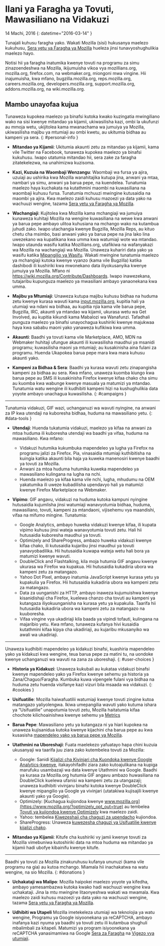 # Ilani ya Faragha ya Tovuti, Mawasiliano na Vidakuzi

14 Machi, 2016
{: datetime="2016-03-14" }

Tunajali kuhusu faragha yako. Wakati Mozilla (sisi) hukusanya maelezo kukuhusu, [Sera yetu ya Faragha ya Mozilla](https://www.mozilla.org/privacy/) hueleza jinsi tunavyoshughulikia maelezo hayo.

Notisi hii ya faragha inatumika kwenye tovuti na programu za simu zinazoendeshwa na Mozilla, ikijumuisha vikoa vya mozillians.org, mozilla.org, firefox.com, na webmaker.org, miongoni mwa vingine. Hii inajumuisha, kwa mfano, bugzilla.mozilla.org, reps.mozilla.org, careers.mozilla.org, developers.mozilla.org, support.mozilla.org, addons.mozilla.org, na wiki.mozilla.org.

## Mambo unayofaa kujua

Tunaweza kupokea maelezo ya binafsi kutoka kwako kuzingatia mwingiliano wako na sisi kwenye mitandao ya kijamii, ukiwasilisha kazi, ombi la ukufunzi au mmoja wetu, ukijitolea kama mwanachama wa jumuiya ya Mozilla, ukiwasilisha majibu ya mtumiaji au ombi kwetu, au ukitumia bidhaa au kampeni ya sera. 
{: #personal-info }

* **Mitandao ya Kijamii**: Ukitumia akaunti zetu za mitandao ya kijamii, kama vile Twitter na Facebook, tunaweza kupokea maelezo ya binafsi kukuhusu. Iwapo utatumia mitandao hii, sera zake za faragha zitatekelezwa, na unahimizwa kuzisoma.

* **Kazi, Kuzuia na Waombaji Wenzangu**: Waombaji wa fursa ya ajira, uzuiaji au ushirika kwa Mozilla wanahitajika kutupa jina, anwani ya mtaa, nambari ya simu, anwani ya barua pepe, na kuendelea. Tunatumia maelezo haya kuchakata na kutathmini maombi na kuwasiliana na waombaji kuhusu fursa. Tunatumia mchuuzi mwingine kutusaidia na maombi ya ajira. Kwa maelezo zaidi kuhusu mazoezi ya data yako na wachuuzi wengine, tazama [Sera yetu ya Faragha ya Mozilla](https://www.mozilla.org/privacy/).

* **Wachangiaji**: Kujitolea kwa Mozilla kama mchangiaji wa jumuiya kunaweza kuhitaji Mozilla na wengine kuwasiliana na wewe kwa anwani ya barua pepe ambayo ulitoa kuhusiana na mchango wako na kutambua juhudi zako. Iwapo utachangia kwenye Bugzilla, Mozilla Reps, au kituo chetu cha msimbo, basi anwani yako ya barua pepe na jina lako lina uwezekano wa kupatikana kwa umma kwa watumiaji wote wa mtandao. Iwapo utaunda wasifu katika Mozillians.org, utafikiwa na wafanyakazi wa Mozilla na wachangiaji wa Mozilla. Unaweza kuhariri data yako ya wasifu katika [Mipangilio ya Wasifu](https://mozillians.org/user/edit). Wakati mwingine tunatumia maelezo ya mchangiaji kutoka kwenye vyanzo (kama vile Bugzilla) katika dashibodi ili kushiriki kwa mwonekano data iliyokusanyika kwenye jumuiya ya Mozilla. Mfano ni <https://wiki.mozilla.org/Contribute/Dashboards>. Iwapo inawezekana, tutajaribu kupunguza maelezo ya mwasiliani ambayo yanaonekana kwa umma.

* **Majibu ya Mtumiaji**:  Unaweza kutupa majibu kuhusu bidhaa na huduma zetu kwenye kurasa wavuti kama [input.mozilla.org](https://input.mozilla.org/), kupitia hali ya utumiaji wa ndani wa bidhaa, au kupitia njia kama vile barua pepe, Bugzilla, IRC, akaunti ya mtandao wa kijamii, ukurasa wetu wa Get Involved, au kupitia kikundi kama Mabalozi wa Wanafunzi. Tafadhali punguza maelezo ya binafsi unayochagua kushiriki kwenye majukwaa haya kwa sababu maoni yako yanaweza kufikiwa kwa umma.

* **Akaunti**: Baadhi ya tovuti kama vile Marketplace, AMO, MDN na Webmaker huhitaji ufungue akaunti ili kuwasilisha maudhui ya msanidi programu; kuwasilisha maoni ya mtumiaji; au kusakinisha aina fulani za programu.  Huenda Ukapokea barua pepe mara kwa mara kuhusu akaunti yako.

* **Kampeni za Bidhaa & Sera**: Baadhi ya kurasa wavuti zetu zinapangisha kampeni za bidhaa au sera. Kwa mfano, unaweza kuomba kiungo kwa barua pepe au SMS ili kusakinisha Firefox kwenye kifaa chako cha simu au kuomba kwa wabunge kwenye masuala ya matumizi ya mtandao. Tunatumia watu wengine ili kudhibiti kampeni hizi na kushughulikia data yoyote ambayo unachagua kuwasilisha. 
{: #campaigns }

---------------------------------------

Tunatumia vidakuzi, GIF wazi, uchanganuzi wa wavuti nyingine, na anwani za IP kwa utendaji na kuboresha bidhaa, huduma na mawasiliano yetu. 
{: #data-tools }

* **Utendaji**: Huenda tukatumia vidakuzi, maelezo ya kifaa na anwani za mtoa huduma ili kuboresha utendaji wa baadhi ya vifaa, huduma na mawasiliano. Kwa mfano:
    * Vidakuzi hutumika kukumbuka mapendeleo ya lugha ya Firefox na programu jalizi za Firefox. Pia, vinasaidia mtumiaji kuthibitisha na kuingia katika akaunti bila haja ya kuweka manenosiri kwenye baadhi ya tovuti za Mozilla.  
    * Anwani za mtoa huduma hutumika kuweka mapendeleo ya mawasiliano kulingana na lugha na nchi.  
    * Huenda maelezo ya kifaa kama vile nchi, lugha, mhudumu na OEM yakatumika ili uweze kubadilisha upendavyo hali ya matumizi kwenye Firefox Marketplace na Webmaker.

* **Vipimo**: GIF angavu, vidakuzi na huduma kutoka kampuni nyingine hutusaidia kujumlisha jinsi watumiaji wanavyotumia bidhaa, huduma, mawasiliano, tovuti, kampeni za mtandaoni, vijisehemu vya maandishi, vifaa na mifumo mingine. Tunatumia:
    * Google Analytics, ambayo huweka vidakuzi kwenye kifaa, ili kupata vipimo kuhusu jinsi wateja wanavyotumia tovuti zetu.      Hali hii hutusaidia kuboresha maudhui ya tovuti.  
    * Optimizely and ShareProgress, ambazo huweka vidakuzi kwenye kifaa chako, ili kutusaidia kujaribu jinsi maudhui ya tovuti yanavyobadilika.  Hii hutusaidia kuwapa wateja wetu hali bora ya matumizi kwenye wavuti.
    * DoubleClick and Flashtalking, kila moja hutumia GIF angavu kwenye ukurasa wa Firefox wa kupakua.  Hii hutusaidia kukadiria ubora wa kampeni zetu za matangazo.
    * Yahoo Dot Pixel, ambayo inatumia JavaScript kwenye kurasa yetu ya kupakulia ya Firefox. Hii hutusaidia kukadiria ubora wa kampeni zetu za matangazo.
    * Data za uunganishi za HTTP, ambayo inaweza kujumuishwa kwenye kisanidishaji cha Firefox, kuelewa chanzo cha tovuti au kampeni ya kutangaza iliyokuunganisha na kurasa yetu ya kupakulia. Taarifa hii hutusaidia kukadiria ubora wa kampeni zetu za matangazo na kuuboresha.
    * Vifaa vingine vya ukadiriaji kila baada ya vipindi tofauti, kulingana na majaribio yetu. Kwa mfano, tunaweza kufanya hivi kusaidia kutathmini kifaa kipya cha ukadiriaji, au kujaribu mkusanyiko wa awali wa ukadiriaji.

---------------------------------------

Unaweza kudhibiti mapendeleo ya kidakuzi binafsi, kuashiria mapendeleo yako ya kidakuzi kwa wengine, teua barua pepe za matini tu, na uondoke kwenye uchanganuzi wa wavuti na zana za uboreshaji. 
{: #user-choices }

* **Historia ya Kidakuzi**: Unaweza kukubali au kukataa vidakuzi binafsi kwenye mapendeleo yako ya Firefox kwenye sehemu ya historia ya Zana/Chaguo/Faragha. Kumbuka kuwa vipengele fulani vya bidhaa na huduma zetu huenda visifanye kazi vizuri bila msaada wa vidakuzi.
{: #cookies }

* **Usifuatilie**: Mozilla haiwafuatilii watumiaji kwenye tovuti zingine kutoa matangazo yaliyolengwa. Ikiwa umepangilia wavuti yako kutuma ishara ya “Usifuatilie” unapotumia tovuti zetu, Mozilla haitatumia kifaa chochote kilichoainishwa kwenye sehemu ya [Metrics](#data-tools)

* **Barua Pepe**: Mawasiliano yetu ya kutangaza ni ya hiari kupokea na unaweza kujisanidua kutoka kwenye kijachini cha barua pepe au kwa kusasisha [mapendeleo yako ya barua pepe ya Mozilla](https://www.mozilla.org/newsletter/recovery/).

* **Utathmini na Uboreshaji**: Fuata maelekezo yafuatayo hapa chini kuzuia ukusanyaji wa taarifa juu ziara zako kutembelea tovuti za Mozilla:
    * Google: Sanidi [Kijalizi cha Kivinjari cha Kuondoka kwenye Google Analytics-kwenye](https://tools.google.com/dlpage/gaoptout), itakayohifadhi ziara zako kutoajulikana na kupiga marufuku usambazaji wa data kwenye Utathmini wa Google. Baadhi ya kurasa za Mozilla.org hutumia GIF angavu ambazo huwasiliana na DoubleClick kuelewa ufanisi wa kampeni zetu za utangazaji; unaweza kudhibiti vivinjaru binafsi kutoka kwenye DoubleClick kwenye mipangilio ya Google ya vivinjari (utatakiwa kujisajili kwenye akaunti yako ya Google).
    *  Optimizely: [Kuchagua kujiondoa kwenye www.mozilla.org](https://www.mozilla.org/?optimizely_opt_out=true) au tembelea [Tovuti ya kujiondoa kwenye Optimizely](https://www.optimizely.com/opt_out) kwa maelezo zaidi.
    *  Yahoo: tembelea [Kiwezeshaji cha chaguzi za upendacho](https://aim.yahoo.com/aim/us/en/optout/) kujiondoa.
    *  ShareProgress: Unaweza [kuwezesha chaguzi ya Usifuatilie kwenye kijalizi chako](https://support.mozilla.org/kb/how-do-i-turn-do-not-track-feature).

* **Mitandao ya Kijamii**: Kitufe cha kushiriki vy jamii kwenye tovuti za Mozilla vimebuniwa kutoshiriki data na mtoa huduma wa mitandao ya kijamii hadi ubofye kibainifu kwenye kitufe.

---------------------------------------

Baadhi ya tovuti za Mozilla zinakuruhusu kufanya ununuzi (kama vile programu na gia) au kutoa mchango. Miamala hii inachakatwa na watu wengine, na sio Mozilla. 
{: #donations }

* **Uchakataji wa Malipo**:   Mozilla haipokei maelezo yoyote ya kifedha, ambayo yamesambazwa kutoka kwako hadi wachuuzi wengine kwa uchakataji. Jina la mtu mwingine litaonyeshwa wakati wa mwamala.  Kwa maelezo zaidi kuhusu mazoezi ya data yako na wachuuzi wengine, tazama [Sera yetu ya Faragha ya Mozilla](https://www.mozilla.org/privacy/).

* **Udhibiti wa Utapeli** Mozilla imetekeleza utumiaji wa teknolojia ya watu wengine, Programu ya Google isiyoonekana ya reCAPTCHA, ambayo inafanya kazi nyuma ya baadhi ya tovuti zetu ili kutambua shughuli mbalimbali za kitapeli. Matumizi ya program isiyoonekana ya reCAPTCHA yanasimamiwa na Google [Sera za Faragha](https://www.google.com/intl/en/policies/privacy/) na [Vigezo vya utumiaji](https://www.google.com/intl/en/policies/terms/).
